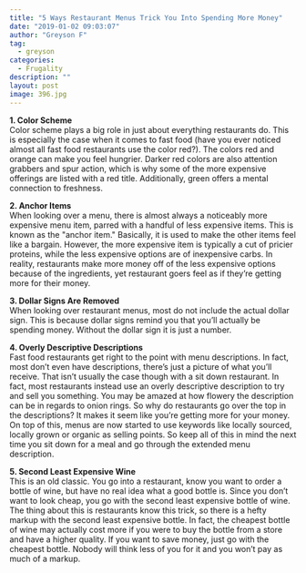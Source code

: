 ```yaml
---
title: "5 Ways Restaurant Menus Trick You Into Spending More Money"
date: "2019-01-02 09:03:07"
author: "Greyson F"
tag:
  - greyson
categories:
  - Frugality
description: ""
layout: post
image: 396.jpg
---
```


**1. Color Scheme**  
Color scheme plays a big role in just about everything restaurants do. This is especially the case when it comes to fast food (have you ever noticed almost all fast food restaurants use the color red?). The colors red and orange can make you feel hungrier. Darker red colors are also attention grabbers and spur action, which is why some of the more expensive offerings are listed with a red title. Additionally, green offers a mental connection to freshness.

**2. Anchor Items**  
When looking over a menu, there is almost always a noticeably more expensive menu item, parred with a handful of less expensive items. This is known as the "anchor item." Basically, it is used to make the other items feel like a bargain. However, the more expensive item is typically a cut of pricier proteins, while the less expensive options are of inexpensive carbs. In reality, restaurants make more money off of the less expensive options because of the ingredients, yet restaurant goers feel as if they’re getting more for their money.

**3. Dollar Signs Are Removed**  
When looking over restaurant menus, most do not include the actual dollar sign. This is because dollar signs remind you that you’ll actually be spending money. Without the dollar sign it is just a number.

**4. Overly Descriptive Descriptions**  
Fast food restaurants get right to the point with menu descriptions. In fact, most don’t even have descriptions, there’s just a picture of what you’ll receive. That isn’t usually the case though with a sit down restaurant. In fact, most restaurants instead use an overly descriptive description to try and sell you something. You may be amazed at how flowery the description can be in regards to onion rings. So why do restaurants go over the top in the descriptions? It makes it seem like you’re getting more for your money. On top of this, menus are now started to use keywords like locally sourced, locally grown or organic as selling points. So keep all of this in mind the next time you sit down for a meal and go through the extended menu description.

**5. Second Least Expensive Wine**  
This is an old classic. You go into a restaurant, know you want to order a bottle of wine, but have no real idea what a good bottle is. Since you don’t want to look cheap, you go with the second least expensive bottle of wine. The thing about this is restaurants know this trick, so there is a hefty markup with the second least expensive bottle. In fact, the cheapest bottle of wine may actually cost more if you were to buy the bottle from a store and have a higher quality. If you want to save money, just go with the cheapest bottle. Nobody will think less of you for it and you won’t pay as much of a markup.
